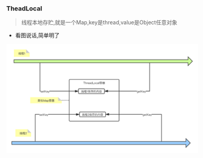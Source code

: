 ### TheadLocal
> 线程本地存贮,就是一个Map,key是thread,value是Object任意对象

* 看图说话,简单明了

![ThreadLocal](../../../Images/programming/java/base/ThreadLocal.png)